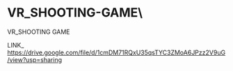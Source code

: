 # VR_SHOOTING-GAME\

VR_SHOOTING GAME

LINK_ https://drive.google.com/file/d/1cmDM71RQxU35qsTYC3ZMoA6JPzz2V9uG/view?usp=sharing
